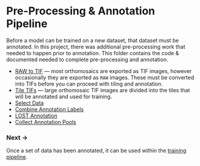 # Pre-Processing & Annotation Pipeline
Before a model can be trained on a new dataset, that dataset must be annotated.
In this project, there was additional pre-processing work that needed to happen
prior to annotation. This folder contains the code & documented needed to
complete pre-processing and annotation.

* [RAW to TIF](raw_to_tif) &mdash; most orthomosaics are exported as TIF images,
  however occasionally they are exported as `RAW` images. These must be
  converted into TIFs before you can proceed with tiling and annotation.
* [Tile TIFs](tile_tifs) &mdash; large orthomosaic TIF images are divided into
  the tiles that will be annotated and used for training.
* [Select Data]()
* [Combine Annotation Labels]()
* [LOST Annotation]()
* [Collect Annotation Pools]()


### Next &rarr;
Once a set of data has been annotated, it can be used within the 
[training pipeline](../2_training_pipeline).